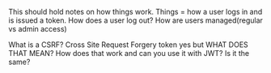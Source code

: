 This should hold notes on how things work. Things = how a user logs in and is issued a token. How does a user log out? How are users managed(regular vs admin access)

What is a CSRF? Cross Site Request Forgery token yes but WHAT DOES THAT MEAN? How does that work and can you use it with JWT? Is it the same? 
